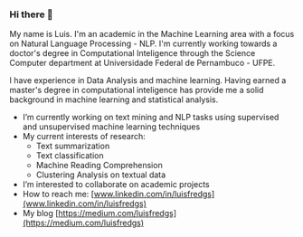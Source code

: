 ### Hi there 👋

My name is Luis. I'm an academic in the Machine Learning area with a focus on Natural Language Processing - NLP. I'm currently working towards a doctor's degree in Computational Inteligence through the Science Computer department at Universidade Federal de Pernambuco - UFPE.

I have experience in Data Analysis and machine learning. Having earned a master's degree in computational inteligence has provide me a solid background in machine learning and statistical analysis.

- I’m currently working on text mining and NLP tasks using supervised and unsupervised machine learning techniques
- My current interests of research:
  * Text summarization
  * Text classification
  * Machine Reading Comprehension
  * Clustering Analysis on textual data
- I’m interested to collaborate on academic projects
- How to reach me: [www.linkedin.com/in/luisfredgs](www.linkedin.com/in/luisfredgs)
- My blog [https://medium.com/luisfredgs](https://medium.com/luisfredgs)

<!--
**luisfredgs/luisfredgs** is a ✨ _special_ ✨ repository because its `README.md` (this file) appears on your GitHub profile.

Here are some ideas to get you started:

- 🔭 I’m currently working on ...
- 🌱 I’m currently learning ...
- 👯 I’m looking to collaborate on ...
- 🤔 I’m looking for help with ...
- 💬 Ask me about ...
- 📫 How to reach me: ...
- 😄 Pronouns: ...
- ⚡ Fun fact: ...
-->
